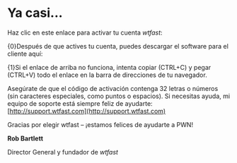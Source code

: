 ﻿# Ya casi...

Haz clic en este enlace para activar tu cuenta *wtfast*:

{0}Después de que actives tu cuenta, puedes descargar el software para el cliente aquí:

{1}Si el enlace de arriba no funciona, intenta copiar (CTRL+C) y pegar (CTRL+V) todo el enlace en la barra de direcciones de tu navegador. 

Asegúrate de que el código de activación contenga 32 letras o números (sin caracteres especiales, como puntos o espacios). Si necesitas ayuda, mi equipo de soporte está siempre feliz de ayudarte: [http://support.wtfast.com](http://support.wtfast.com)

Gracias por elegir wtfast – ¡estamos felices de ayudarte a PWN!

**Rob Bartlett**

Director General y fundador de *wtfast*